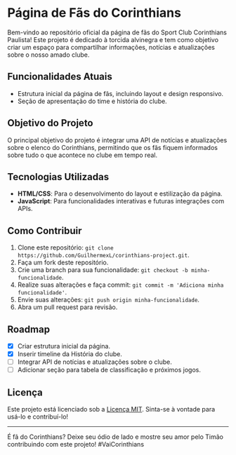 # Página de Fãs do Corinthians

Bem-vindo ao repositório oficial da página de fãs do Sport Club Corinthians Paulista! Este projeto é dedicado à torcida alvinegra e tem como objetivo criar um espaço para compartilhar informações, notícias e atualizações sobre o nosso amado clube.

## Funcionalidades Atuais
- Estrutura inicial da página de fãs, incluindo layout e design responsivo.
- Seção de apresentação do time e história do clube.

## Objetivo do Projeto
O principal objetivo do projeto é integrar uma API de notícias e atualizações sobre o elenco do Corinthians, permitindo que os fãs fiquem informados sobre tudo o que acontece no clube em tempo real.

## Tecnologias Utilizadas
- **HTML/CSS**: Para o desenvolvimento do layout e estilização da página.
- **JavaScript**: Para funcionalidades interativas e futuras integrações com APIs.

## Como Contribuir
1. Clone este repositório: `git clone https://github.com/GuilhermexL/corinthians-project.git`.
2. Faça um fork deste repositório.
3. Crie uma branch para sua funcionalidade: `git checkout -b minha-funcionalidade`.
4. Realize suas alterações e faça commit: `git commit -m 'Adiciona minha funcionalidade'`.
5. Envie suas alterações: `git push origin minha-funcionalidade`.
6. Abra um pull request para revisão.

## Roadmap
- [x] Criar estrutura inicial da página.
- [x] Inserir timeline da História do clube.
- [ ] Integrar API de notícias e atualizações sobre o clube.
- [ ] Adicionar seção para tabela de classificação e próximos jogos.

## Licença
Este projeto está licenciado sob a [Licença MIT](LICENSE). Sinta-se à vontade para usá-lo e contribuí-lo!

---
É fã do Corinthians? Deixe seu ódio de lado e mostre seu amor pelo Timão contribuindo com este projeto! #VaiCorinthians

